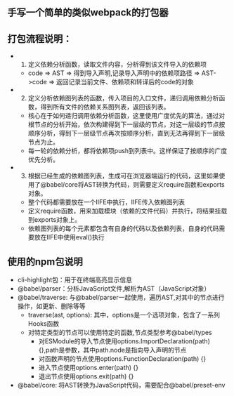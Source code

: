 ## 手写一个简单的类似webpack的打包器

## 打包流程说明：
- 1. 定义依赖分析函数，读取文件内容，分析得到该文件导入的依赖项
  - code => AST => 得到导入声明,记录导入声明中的依赖项路径 => AST->code => 返回记录当前文件、依赖项和转译后的code的对象
- 2. 定义分析依赖图列表的函数，传入项目的入口文件，递归调用依赖分析函数，得到所有文件的依赖关系图列表，返回该列表。
  - 核心在于如何递归调用依赖分析函数，这里使用广度优先的算法，通过对根节点的分析开始，依次构建得到下一层级的节点，对这一层级的节点按顺序分析，得到下一层级节点再次按顺序分析，直到无法再得到下一层级节点为止。
  - 每一轮的依赖分析，都将依赖项push到列表中。这样保证了按顺序的广度优先分析。
- 3. 根据已经生成的依赖图列表，生成可在浏览器端运行的代码，这里如果使用了@babel/core将AST转换为代码，则需要定义require函数和exports对象。
  - 整个代码都需要放在一个IIFE中执行，IIFE传入依赖图列表
  - 定义require函数，用来加载模块（依赖的文件代码）并执行，将结果挂载到exports对象上。
  - 依赖图列表的每个元素都包含有自身的代码以及依赖列表，自身的代码需要放在IIFE中使用eval()执行
## 使用的npm包说明
- cli-highlight包：用于在终端高亮显示信息
- @babel/parser：分析JavaScript文件,解析为AST（JavaScript对象）
- @babel/traverse: 与@babel/parser一起使用，遍历AST,对其中的节点进行操作，如更新、删除等等
  - traverse(ast, options): 其中，options是一个选项对象，包含了一系列Hooks函数
  - 对特定类型的节点可以使用特定的函数,节点类型参考@babel/types
    - 对ESModule的导入节点使用options.ImportDeclaration(path) {},path是参数，其中path.node是指向导入声明的节点
    - 对函数声明的节点使用options.FunctionDeclaration(path) {}
    - 进入节点使用options.enter(path) {}
    - 退出节点使用options.exit(path) {}
- @babel/core: 将AST转换为JavaScript代码，需要配合@babel/preset-env
